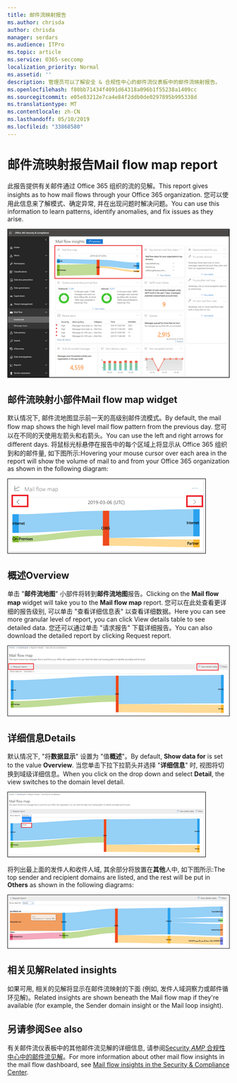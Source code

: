 ```yaml
---
title: 邮件流映射报告
ms.author: chrisda
author: chrisda
manager: serdars
ms.audience: ITPro
ms.topic: article
ms.service: O365-seccomp
localization_priority: Normal
ms.assetid: ''
description: 管理员可以了解安全 & 合规性中心的邮件流仪表板中的邮件流映射报告。
ms.openlocfilehash: f80bb71434f4091d64318a096b1f55238a1409cc
ms.sourcegitcommit: e05e83212e7ca4e84f2ddb0de0297895b995338d
ms.translationtype: MT
ms.contentlocale: zh-CN
ms.lasthandoff: 05/10/2019
ms.locfileid: "33868580"
---
```

# <a name="mail-flow-map-report"></a><span data-ttu-id="7dc4a-103">邮件流映射报告</span><span class="sxs-lookup"><span data-stu-id="7dc4a-103">Mail flow map report</span></span>

<span data-ttu-id="7dc4a-104">此报告提供有关邮件通过 Office 365 组织的流的见解。</span><span class="sxs-lookup"><span data-stu-id="7dc4a-104">This report gives insights as to how mail flows through your Office 365 organization.</span></span> <span data-ttu-id="7dc4a-105">您可以使用此信息来了解模式、确定异常, 并在出现问题时解决问题。</span><span class="sxs-lookup"><span data-stu-id="7dc4a-105">You can use this information to learn patterns, identify anomalies, and fix issues as they arise.</span></span>

![Security & 合规性中心的邮件流仪表板中的邮件流映射报告](media/mail-flow-map-selected.png)

## <a name="mail-flow-map-widget"></a><span data-ttu-id="7dc4a-107">邮件流映射小部件</span><span class="sxs-lookup"><span data-stu-id="7dc4a-107">Mail flow map widget</span></span>

<span data-ttu-id="7dc4a-108">默认情况下, 邮件流地图显示前一天的高级别邮件流模式。</span><span class="sxs-lookup"><span data-stu-id="7dc4a-108">By default, the mail flow map shows the high level mail flow pattern from the previous day.</span></span> <span data-ttu-id="7dc4a-109">您可以在不同的天使用左箭头和右箭头。</span><span class="sxs-lookup"><span data-stu-id="7dc4a-109">You can use the left and right arrows for different days.</span></span> <span data-ttu-id="7dc4a-110">将鼠标光标悬停在报告中的每个区域上将显示从 Office 365 组织到和的邮件量, 如下图所示:</span><span class="sxs-lookup"><span data-stu-id="7dc4a-110">Hovering your mouse cursor over each area in the report will show the volume of mail to and from your Office 365 organization as shown in the following diagram:</span></span>

![邮件流映射小组件中的向左和向右箭头](media/mail-flow-map-widget.png)

## <a name="overview"></a><span data-ttu-id="7dc4a-112">概述</span><span class="sxs-lookup"><span data-stu-id="7dc4a-112">Overview</span></span>

<span data-ttu-id="7dc4a-113">单击 "**邮件流地图**" 小部件将转到**邮件流地图**报告。</span><span class="sxs-lookup"><span data-stu-id="7dc4a-113">Clicking on the **Mail flow map** widget will take you to the **Mail flow map** report.</span></span> <span data-ttu-id="7dc4a-114">您可以在此处查看更详细的报告级别, 可以单击 "查看详细信息表" 以查看详细数据。</span><span class="sxs-lookup"><span data-stu-id="7dc4a-114">Here you can see more granular level of report, you can click View details table to see detailed data.</span></span> <span data-ttu-id="7dc4a-115">您还可以通过单击 "请求报告" 下载详细报告。</span><span class="sxs-lookup"><span data-stu-id="7dc4a-115">You can also download the detailed report by clicking Request report.</span></span>

![邮件流映射报告中的概述视图](media/mail-flow-map-overview.png)

## <a name="details"></a><span data-ttu-id="7dc4a-117">详细信息</span><span class="sxs-lookup"><span data-stu-id="7dc4a-117">Details</span></span>

<span data-ttu-id="7dc4a-118">默认情况下, "将**数据显示**" 设置为 "值**概述**"。</span><span class="sxs-lookup"><span data-stu-id="7dc4a-118">By default, **Show data for** is set to the value **Overview**.</span></span> <span data-ttu-id="7dc4a-119">当您单击下拉下拉箭头并选择 "**详细信息**" 时, 视图将切换到域级详细信息。</span><span class="sxs-lookup"><span data-stu-id="7dc4a-119">When you click on the drop down and select **Detail**, the view switches to the domain level detail.</span></span>

![在邮件流映射报告中选择 "在概述视图中显示数据中的详细信息"](media/mail-flow-map-select-detail.png)

<span data-ttu-id="7dc4a-121">将列出最上面的发件人和收件人域, 其余部分将放置在**其他**人中, 如下图所示:</span><span class="sxs-lookup"><span data-stu-id="7dc4a-121">The top sender and recipient domains are listed, and the rest will be put in **Others** as shown in the following diagrams:</span></span>

![邮件流映射报告中的详细信息视图](media/mail-flow-map-detail.png)

## <a name="related-insights"></a><span data-ttu-id="7dc4a-123">相关见解</span><span class="sxs-lookup"><span data-stu-id="7dc4a-123">Related insights</span></span>

<span data-ttu-id="7dc4a-124">如果可用, 相关的见解将显示在邮件流映射的下面 (例如, 发件人域洞察力或邮件循环见解)。</span><span class="sxs-lookup"><span data-stu-id="7dc4a-124">Related insights are shown beneath the Mail flow map if they're available (for example, the Sender domain insight or the Mail loop insight).</span></span>

## <a name="see-also"></a><span data-ttu-id="7dc4a-125">另请参阅</span><span class="sxs-lookup"><span data-stu-id="7dc4a-125">See also</span></span>

<span data-ttu-id="7dc4a-126">有关邮件流仪表板中的其他邮件流见解的详细信息, 请参阅[Security _AMP_ 合规性中心中的邮件流见解](mail-flow-insights-v2.md)。</span><span class="sxs-lookup"><span data-stu-id="7dc4a-126">For more information about other mail flow insights in the mail flow dashboard, see [Mail flow insights in the Security & Compliance Center](mail-flow-insights-v2.md).</span></span>